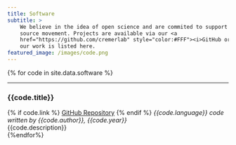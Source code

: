 ```yaml
---
title: Software
subtitle: > 
    We believe in the idea of open science and are commited to support the open
    source movement. Projects are available via our <a
    href="https://github.com/cremerlab" style="color:#FFF"><i>GitHub organization</i></a>.  A selection of
    our work is listed here.
featured_image: /images/code.png
---
```


{% for code in site.data.software %}

<hr/>
<h3>{{code.title}}</h3>
{% if code.link %}
<a class="button " href="{{code.link}}">GitHub Repository</a>
{% endif %}
<i>{{code.language}} code written by {{code.author}}, {{code.year}}</i><br/>
{{code.description}}<br/>
{%endfor%}
